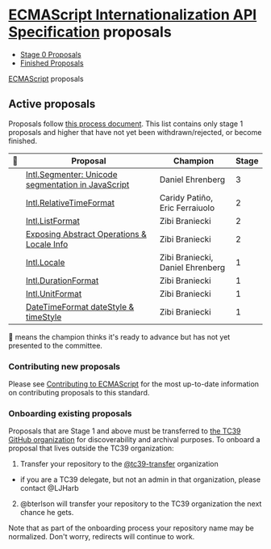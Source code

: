 # [ECMAScript Internationalization API Specification](https://github.com/tc39/ecma402) proposals   

 - [Stage 0 Proposals](stage-0-proposals.md)
 - [Finished Proposals](finished-proposals.md)
 
 [ECMAScript](../README.md) proposals

## Active proposals

Proposals follow [this process document](https://tc39.github.io/process-document/).
This list contains only stage 1 proposals and higher that have not yet been withdrawn/rejected, or become finished.

| 🚀 | Proposal                                                         | Champion                                        | Stage |
|---|------------------------------------------------------------------|-------------------------------------------------| ------|
|   | [Intl.Segmenter: Unicode segmentation in JavaScript][]           | Daniel Ehrenberg                                | 3 |
|   | [Intl.RelativeTimeFormat][]                                      | Caridy Patiño, Eric Ferraiuolo                  | 2 |
|   | [Intl.ListFormat][]                                              | Zibi Braniecki                                  | 2 |
|   | [Exposing Abstract Operations & Locale Info][]                   | Zibi Braniecki                                  | 2 |
|   | [Intl.Locale][]                                                  | Zibi Braniecki, Daniel Ehrenberg                | 1 |
|   | [Intl.DurationFormat][]                                          | Zibi Braniecki                                  | 1 |
|   | [Intl.UnitFormat][]                                              | Zibi Braniecki                                  | 1 |
|   | [DateTimeFormat dateStyle & timeStyle][]                         | Zibi Braniecki                                  | 1 |

🚀 means the champion thinks it's ready to advance but has not yet presented to the committee.

### Contributing new proposals

Please see [Contributing to ECMAScript](/CONTRIBUTING.md) for the most up-to-date information on contributing proposals to this standard.

### Onboarding existing proposals

Proposals that are Stage 1 and above must be transferred to [the TC39 GitHub organization](https://github.com/tc39) for discoverability and archival purposes. To onboard a proposal that lives outside the TC39 organization:

1. Transfer your repository to the [@tc39-transfer](http://github.com/tc39-transfer) organization
  - if you are a TC39 delegate, but not an admin in that organization, please contact @LJHarb
2. @bterlson will transfer your repository to the TC39 organization the next chance he gets.

Note that as part of the onboarding process your repository name may be normalized. Don't worry, redirects will continue to work.

[Intl.Segmenter: Unicode segmentation in JavaScript]: https://github.com/tc39/proposal-intl-segmenter
[Intl.ListFormat]: https://github.com/zbraniecki/proposal-intl-list-format
[Intl.RelativeTimeFormat]: https://github.com/tc39/proposal-intl-relative-time
[Intl.DurationFormat]: https://github.com/tc39/ecma402/issues/47
[Intl.UnitFormat]: https://github.com/tc39/ecma402/issues/32
[Intl.PluralRules]: https://github.com/tc39/proposal-intl-plural-rules
[Intl.DateTimeFormat.prototype.formatToParts]: https://github.com/tc39/proposal-intl-formatToParts
[Intl.NumberFormat.prototype.formatToParts]: https://github.com/tc39/proposal-intl-formatToParts
[Exposing Abstract Operations & Locale Info]: https://github.com/tc39/ecma402/issues/46
[DateTimeFormat dateStyle & timeStyle]: https://github.com/zbraniecki/proposal-ecma402-datetime-style
[Intl.Locale]: https://github.com/zbraniecki/proposal-intl-locale
